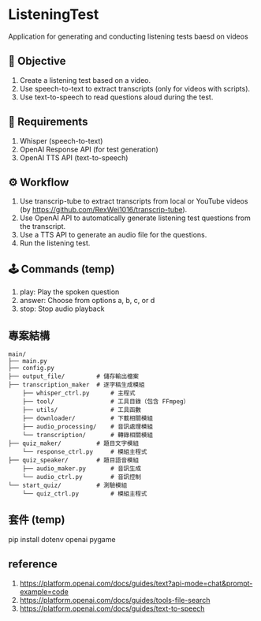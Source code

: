 # ListeningTest
Application for generating and conducting listening tests baesd on videos

## 🎯 Objective
1. Create a listening test based on a video.
2. Use speech-to-text to extract transcripts (only for videos with scripts).
3. Use text-to-speech to read questions aloud during the test.

## 🧰 Requirements
1. Whisper (speech-to-text)
3. OpenAI Response API (for test generation)
2. OpenAI TTS API (text-to-speech)

## ⚙️ Workflow
1. Use transcrip-tube to extract transcripts from local or YouTube videos (by https://github.com/RexWei1016/transcrip-tube).
2. Use OpenAI API to automatically generate listening test questions from the transcript.
3. Use a TTS API to generate an audio file for the questions.
4. Run the listening test.

## 🕹️ Commands (temp)
1. play: Play the spoken question
2. answer: Choose from options a, b, c, or d
3. stop: Stop audio playback

## 專案結構
```
main/
├── main.py
├── config.py
├── output_file/         # 儲存輸出檔案
├── transcription_maker  # 逐字稿生成模組
    ├── whisper_ctrl.py      # 主程式
    ├── tool/                # 工具目錄（包含 FFmpeg）
    ├── utils/               # 工具函數
    ├── downloader/          # 下載相關模組
    ├── audio_processing/    # 音訊處理模組
    └── transcription/       # 轉錄相關模組
├── quiz_maker/          # 題目文字模組
    └── response_ctrl.py     # 模組主程式
├── quiz_speaker/        # 題目語音模組
    ├── audio_maker.py       # 音訊生成
    └── audio_ctrl.py        # 音訊控制
└── start_quiz/          # 測驗模組
    └── quiz_ctrl.py         # 模組主程式

```

## 套件 (temp)
pip install dotenv openai pygame

## reference
1. https://platform.openai.com/docs/guides/text?api-mode=chat&prompt-example=code
2. https://platform.openai.com/docs/guides/tools-file-search
3. https://platform.openai.com/docs/guides/text-to-speech
